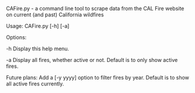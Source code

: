 CAFire.py - a command line tool to scrape data from the CAL Fire website on current (and past) California wildfires

Usage: CAFire.py [-h] [-a]

Options:

-h      Display this help menu.

-a      Display all fires, whether active or not. Default is to only show active fires.

Future plans: Add a [-y yyyy] option to filter fires by year. Default is to show all active fires currently.
